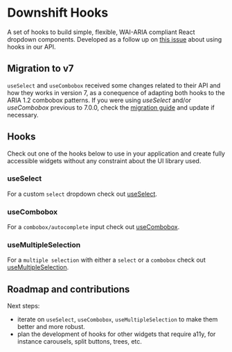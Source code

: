 # Downshift Hooks

A set of hooks to build simple, flexible, WAI-ARIA compliant React dropdown
components. Developed as a follow up on [this issue][hooks-issue] about using
hooks in our API.

## Migration to v7

`useSelect` and `useCombobox` received some changes related to their API and how
they works in version 7, as a conequence of adapting both hooks to the ARIA 1.2
combobox patterns. If you were using _useSelect_ and/or _useCombobox_ previous
to 7.0.0, check the [migration guide][migration-guide] and update if necessary.

## Hooks

Check out one of the hooks below to use in your application and create fully
accessible widgets without any constraint about the UI library used.

### useSelect

For a custom `select` dropdown check out [useSelect][select-readme].

### useCombobox

For a `combobox/autocomplete` input check out [useCombobox][combobox-readme].

### useMultipleSelection

For a `multiple selection` with either a `select` or a `combobox` check out
[useMultipleSelection][multiple-selection-readme].

## Roadmap and contributions

Next steps:

- iterate on `useSelect`, `useCombobox`, `useMultipleSelection` to make them
  better and more robust.
- plan the development of hooks for other widgets that require a11y, for
  instance carousels, split buttons, trees, etc.

[hooks-issue]: https://github.com/downshift-js/downshift/issues/683
[select-readme]:
  https://github.com/downshift-js/downshift/tree/master/src/hooks/useSelect
[combobox-readme]:
  https://github.com/downshift-js/downshift/tree/master/src/hooks/useCombobox
[multiple-selection-readme]:
  https://github.com/downshift-js/downshift/tree/master/src/hooks/useMultipleSelection
[migration-guide]:
  https://github.com/downshift-js/downshift/tree/master/src/hooks/MIGRATION_V7.md

<!-- START doctoc generated TOC please keep comment here to allow auto update -->
<!-- DON'T EDIT THIS SECTION, INSTEAD RE-RUN doctoc TO UPDATE -->
<!-- END doctoc generated TOC please keep comment here to allow auto update -->
